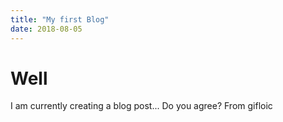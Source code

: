 ```yaml
---
title: "My first Blog"
date: 2018-08-05
---
```



# Well
I am currently creating a blog post... Do you agree? From gifloic
